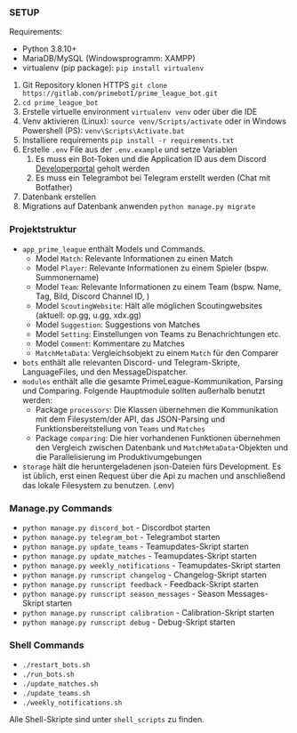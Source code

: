 ### SETUP
Requirements:
- Python 3.8.10+
- MariaDB/MySQL (Windowsprogramm: XAMPP)
- virtualenv (pip package):  `pip install virtualenv`


1. Git Repository klonen HTTPS `git clone https://gitlab.com/primebot1/prime_league_bot.git`
2. `cd prime_league_bot`
3. Erstelle virtuelle environment `virtualenv venv` oder über die IDE
4. Venv aktivieren (Linux): `source venv/Scripts/activate` oder in Windows Powershell (PS): `venv\Scripts\Activate.bat`
5. Installiere requirements `pip install -r requirements.txt`
6. Erstelle `.env` File aus der `.env.example` und setze Variablen
   1. Es muss ein Bot-Token und die Application ID aus dem Discord [Developerportal](https://discord.com/developers/applications) geholt werden
   2. Es muss ein Telegrambot bei Telegram erstellt werden (Chat mit Botfather)
7. Datenbank erstellen
8. Migrations auf Datenbank anwenden `python manage.py migrate`

### Projektstruktur

- ``app_prime_league`` enthält Models und Commands.
  - Model ``Match``: Relevante Informationen zu einen Match
  - Model ``Player``: Relevante Informationen zu einem Spieler (bspw. Summonername)
  - Model ``Team``: Relevante Informationen zu einem Team (bspw. Name, Tag, Bild, Discord Channel ID, )
  - Model ``ScoutingWebsite``: Hält alle möglichen Scoutingwebsites (aktuell: op.gg, u.gg, xdx.gg)
  - Model ``Suggestion``: Suggestions von Matches
  - Model ``Setting``: Einstellungen von Teams zu Benachrichtungen etc.
  - Model ``Comment``: Kommentare zu Matches
  - ``MatchMetaData``: Vergleichsobjekt zu einem `Match` für den Comparer
- ``bots`` enthält alle relevanten Discord- und Telegram-Skripte, LanguageFiles, und den MessageDispatcher.
- ``modules`` enthält alle die gesamte PrimeLeague-Kommunikation, Parsing und Comparing. Folgende Hauptmodule sollten außerhalb benutzt werden:
  - Package `processors`: Die Klassen übernehmen die Kommunikation mit dem Filesystem/der API, das JSON-Parsing und Funktionsbereitstellung von `Teams` und `Matches`
  - Package `comparing`: Die hier vorhandenen Funktionen übernehmen den Vergleich zwischen Datenbank und `MatchMetaData`-Objekten und die Parallelisierung im Produktivumgebungen
- ``storage`` hält die heruntergeladenen json-Dateien fürs Development. Es ist üblich, erst einen Request über die Api zu machen und anschließend das lokale Filesystem zu benutzen. (.env)


### Manage.py Commands

- `python manage.py discord_bot` - Discordbot starten
- `python manage.py telegram_bot` - Telegrambot starten
- `python manage.py update_teams` - Teamupdates-Skript starten
- `python manage.py update_matches` - Teamupdates-Skript starten
- `python manage.py weekly_notifications` - Teamupdates-Skript starten
- `python manage.py runscript changelog` - Changelog-Skript starten
- `python manage.py runscript feedback` - Feedback-Skript starten
- `python manage.py runscript season_messages` - Season Messages-Skript starten
- `python manage.py runscript calibration` - Calibration-Skript starten
- `python manage.py runscript debug` - Debug-Skript starten

### Shell Commands


- `./restart_bots.sh`
- `./run_bots.sh`
- `./update_matches.sh`
- `./update_teams.sh`
- `./weekly_notifications.sh`


Alle Shell-Skripte sind unter `shell_scripts` zu finden.